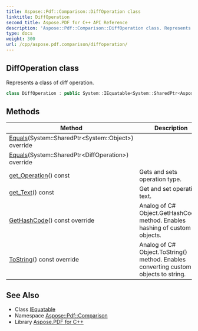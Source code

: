 ```yaml
---
title: Aspose::Pdf::Comparison::DiffOperation class
linktitle: DiffOperation
second_title: Aspose.PDF for C++ API Reference
description: 'Aspose::Pdf::Comparison::DiffOperation class. Represents a class of diff operation in C++.'
type: docs
weight: 300
url: /cpp/aspose.pdf.comparison/diffoperation/
---
```

## DiffOperation class


Represents a class of diff operation.

```cpp
class DiffOperation : public System::IEquatable<System::SharedPtr<Aspose::Pdf::Comparison::DiffOperation>>
```

## Methods

| Method | Description |
| --- | --- |
| [Equals](./equals/)(System::SharedPtr\<System::Object\>) override |  |
| [Equals](./equals/)(System::SharedPtr\<DiffOperation\>) override |  |
| [get_Operation](./get_operation/)() const | Gets and sets operation type. |
| [get_Text](./get_text/)() const | Get and set operation text. |
| [GetHashCode](./gethashcode/)() const override | Analog of C# Object.GetHashCode() method. Enables hashing of custom objects. |
| [ToString](./tostring/)() const override | Analog of C# Object.ToString() method. Enables converting custom objects to string. |
## See Also

* Class [IEquatable](../../system/iequatable/)
* Namespace [Aspose::Pdf::Comparison](../)
* Library [Aspose.PDF for C++](../../)
